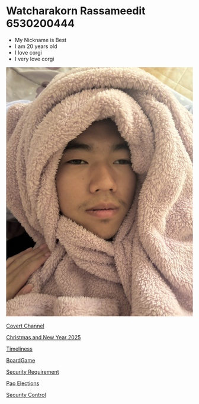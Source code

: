 # Watcharakorn Rassameedit 6530200444

- My Nickname is Best
- I am 20 years old
- I love corgi
- I very love corgi

![my picture](./img/best.jpg)

[Covert Channel](covert-channel.md)

[Christmas and New Year 2025](e-card.md)

[Timeliness](timeliness.md)

[BoardGame](boardgame.md)

[Security Requirement](security-requirement.md)

[Pao Elections](pao-elections.md)

[Security Control](security-control.md)
